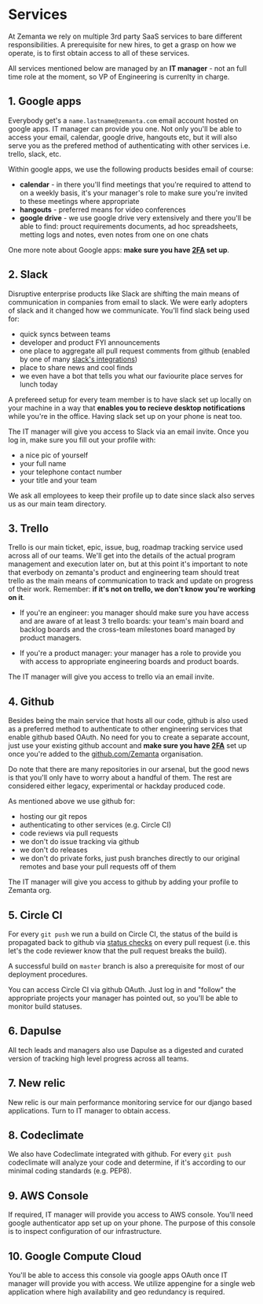 # Services

At Zemanta we rely on multiple 3rd party SaaS services to bare different responsibilities. A prerequisite for new hires, to get a grasp on how we operate, is to first obtain access to all of these services.

All services mentioned below are managed by an **IT manager** - not an full time role at the moment, so VP of Engineering is currenlty in charge. 


## 1. Google apps

Everybody get's a `name.lastname@zemanta.com` email account hosted on google apps. IT manager can provide you one. Not only you'll be able to access your email, calendar, google drive, hangouts etc, but it will also serve you as the prefered method of authenticating with other services i.e. trello, slack, etc.

Within google apps, we use the following products besides email of course:

* **calendar** - in there you'll find meetings that you're required to attend to on a weekly basis, it's your manager's role to make sure you're invited to these meetings where appropriate
* **hangouts** - preferred means for video conferences
* **google drive** - we use google drive very extensively and there you'll be able to find: prouct requirements documents, ad hoc spreadsheets, metting logs and notes, even notes from one on one chats

One more note about Google apps: **make sure you have [2FA](https://www.google.com/landing/2step/) set up**.


## 2. Slack

Disruptive enterprise products like Slack are shifting the main means of communication in companies from email to slack. We were early adopters of slack and it changed how we communicate. You'll find slack being used for:

* quick syncs between teams
* developer and product FYI announcements
* one place to aggregate all pull request comments from github (enabled by one of many [slack's integrations](https://slack.com/apps))
* place to share news and cool finds
* we even have a bot that tells you what our faviourite place serves for lunch today

A prefereed setup for every team member is to have slack set up locally on your machine in a way that **enables you to recieve desktop notifications** while you're in the office. Having slack set up on your phone is neat too.

The IT manager will give you access to Slack via an email invite. Once you log in, make sure you fill out your profile with:

* a nice pic of yourself
* your full name
* your telephone contact number
* your title and your team

We ask all employees to keep their profile up to date since slack also serves us as our main team directory. 

## 3. Trello

Trello is our main ticket, epic, issue, bug, roadmap tracking service used across all of our teams. We'll get into the details of the actual program management and execution later on, but at this point it's important to note that everbody on zemanta's product and engineering team should treat trello as the main means of communication to track and update on progress of their work. Remember: **if it's not on trello, we don't know you're working on it**.

* If you're an engineer: you manager should make sure you have access and are aware of at least 3 trello boards: your team's main board and backlog boards and the cross-team milestones board managed by product managers.

* If you're a product manager: your manager has a role to provide you with access to appropriate engineering boards and product boards.


The IT manager will give you access to trello via an email invite.

## 4. Github

Besides being the main service that hosts all our code, github is also used as a preferred method to authenticate to other engineering services that enable github based OAuth. No need for you to create a separate account, just use your existing github account and **make sure you have [2FA](https://help.github.com/articles/about-two-factor-authentication/)** set up once you're added to the [github.com/Zemanta](https://github.com/Zemanta) organisation. 

Do note that there are many repositories in our arsenal, but the good news is that you'll only have to worry about a handful of them. The rest are considered either legacy, experimental or hackday produced code.

As mentioned above we use github for:

* hosting our git repos
* authenticating to other services (e.g. Circle CI)
* code reviews via pull requests
* we don't do issue tracking via github
* we don't do releases
* we don't do private forks, just push branches directly to our original remotes and base your pull requests off of them

The IT manager will give you access to github by adding your profile to Zemanta org.

## 5. Circle CI

For every `git push` we run a build on Circle CI, the status of the build is propagated back to github via [status checks](https://github.com/blog/1935-see-results-from-all-pull-request-status-checks) on every pull request (i.e. this let's the code reviewer know that the pull request breaks the build). 

A successful build on `master` branch is also a prerequisite for most of our deployment procedures. 

You can access Circle CI via github OAuth. Just log in and "follow" the appropriate projects your manager has pointed out, so you'll be able to monitor build statuses. 

## 6. Dapulse

All tech leads and managers also use Dapulse as a digested and curated version of tracking high level progress across all teams.

## 7. New relic

New relic is our main performance monitoring service for our django based applications. Turn to IT manager to obtain access.

## 8. Codeclimate

We also have Codeclimate integrated with github. For every `git push` codeclimate will analyze your code and determine, if it's according to our minimal coding standards (e.g. PEP8). 

## 9. AWS Console

If required, IT manager will provide you access to AWS console. You'll need google authenticator app set up on your phone. The purpose of this console is to inspect configuration of our infrastructure.

## 10. Google Compute Cloud 

You'll be able to access this console via google apps OAuth once IT manager will provide you with access. We utilize appengine for a single web application where high availability and geo redundancy is required. 

























